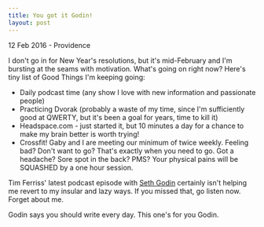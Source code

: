 ```yaml
---
title: You got it Godin!
layout: post
---
```


12 Feb 2016 - Providence

I don't go in for New Year's resolutions, but it's mid-February and I'm bursting at the seams with motivation. What's going on right now? Here's tiny list of Good Things I'm keeping going:

* Daily podcast time (any show I love with new information and passionate people)
* Practicing Dvorak (probably a waste of my time, since I'm sufficiently good at QWERTY, but it's been a goal for years, time to kill it)
* Headspace.com - just started it, but 10 minutes a day for a chance to make my brain better is worth trying!
* Crossfit! Gaby and I are meeting our minimum of twice weekly. Feeling bad? Don't want to go? That's exactly when you need to go. Got a headache? Sore spot in the back? PMS? Your physical pains will be SQUASHED by a one hour session.

Tim Ferriss' latest podcast episode with [Seth Godin](http://fourhourworkweek.com/2016/02/10/seth-godin/) certainly isn't helping me revert to my insular and lazy ways. If you missed that, go listen now. Forget about me.

Godin says you should write every day. This one's for you Godin.
